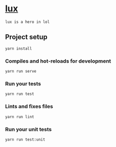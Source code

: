 # [lux](https://na.leagueoflegends.com/en/game-info/champions/lux/)

```
lux is a hero in lol
```

## Project setup
```
yarn install
```

### Compiles and hot-reloads for development
```
yarn run serve
```

### Run your tests
```
yarn run test
```

### Lints and fixes files
```
yarn run lint
```

### Run your unit tests
```
yarn run test:unit
```
